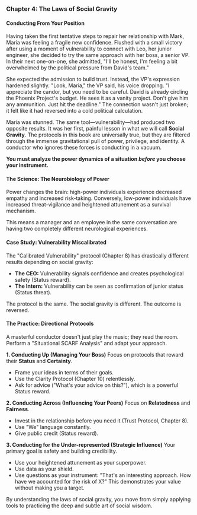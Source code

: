 ### **Chapter 4: The Laws of Social Gravity**
#### Conducting From Your Position

Having taken the first tentative steps to repair her relationship with Mark, Maria was feeling a fragile new confidence. Flushed with a small victory after using a moment of vulnerability to connect with Leo, her junior engineer, she decided to try the same approach with her boss, a senior VP. In their next one-on-one, she admitted, "I'll be honest, I'm feeling a bit overwhelmed by the political pressure from David's team."

She expected the admission to build trust. Instead, the VP's expression hardened slightly. "Look, Maria," the VP said, his voice dropping. "I appreciate the candor, but you need to be careful. David is already circling the Phoenix Project's budget. He sees it as a vanity project. Don't give him any ammunition. Just hit the deadline." The connection wasn't just broken; it felt like it had reversed into a cold political calculation.

Maria was stunned. The same tool—vulnerability—had produced two opposite results. It was her first, painful lesson in what we will call **Social Gravity**. The protocols in this book are universally true, but they are filtered through the immense gravitational pull of power, privilege, and identity. A conductor who ignores these forces is conducting in a vacuum.

**You must analyze the power dynamics of a situation *before* you choose your instrument.**

#### **The Science: The Neurobiology of Power**

Power changes the brain: high-power individuals experience decreased empathy and increased risk-taking. Conversely, low-power individuals have increased threat-vigilance and heightened attunement as a survival mechanism.

This means a manager and an employee in the same conversation are having two completely different neurological experiences.

#### **Case Study: Vulnerability Miscalibrated**
The "Calibrated Vulnerability" protocol (Chapter 8) has drastically different results depending on social gravity:
*   **The CEO:** Vulnerability signals confidence and creates psychological safety (Status reward).
*   **The Intern:** Vulnerability can be seen as confirmation of junior status (Status threat).

The protocol is the same. The social gravity is different. The outcome is reversed.

#### **The Practice: Directional Protocols**
A masterful conductor doesn't just play the music; they read the room. Perform a "Situational SCARF Analysis" and adapt your approach.

**1. Conducting Up (Managing Your Boss)**
Focus on protocols that reward their **Status** and **Certainty**.
*   Frame your ideas in terms of their goals.
*   Use the Clarity Protocol (Chapter 10) relentlessly.
*   Ask for advice ("What's your advice on this?"), which is a powerful Status reward.

**2. Conducting Across (Influencing Your Peers)**
Focus on **Relatedness** and **Fairness**.
*   Invest in the relationship before you need it (Trust Protocol, Chapter 8).
*   Use "We" language constantly.
*   Give public credit (Status reward).

**3. Conducting for the Under-represented (Strategic Influence)**
Your primary goal is safety and building credibility.
*   Use your heightened attunement as your superpower.
*   Use data as your shield.
*   Use questions as your instrument: "That's an interesting approach. How have we accounted for the risk of X?" This demonstrates your value without making you a target.

By understanding the laws of social gravity, you move from simply applying tools to practicing the deep and subtle art of social wisdom.
      